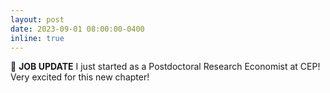 ```yaml
---
layout: post
date: 2023-09-01 08:00:00-0400
inline: true
---
```


:briefcase: **JOB UPDATE** I just started as a Postdoctoral Research Economist at CEP! Very excited for this new chapter!
